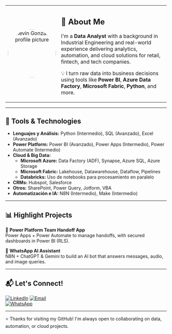 <table>
  <tr>
    <td width="30%" align="center">
      <img src="" width="150" alt="Kevin Gonzales profile picture" style="border-radius: 50%;"/>
    </td>
    <td width="70%">

## 🚀 About Me

I'm a **Data Analyst** with a background in Industrial Engineering and real-world experience delivering analytics, automation, and cloud solutions for retail, fintech, and tech companies.

💡 I turn raw data into business decisions using tools like **Power BI**, **Azure Data Factory**, **Microsoft Fabric**, **Python**, and more.

</td>
  </tr>
</table>

---

## 🧰 Tools & Technologies

- **Lenguajes y Análisis:** Python (Intermedio), SQL (Avanzado), Excel (Avanzado)  
- **Power Platform:** Power BI (Avanzado), Power Apps (Intermedio), Power Automate (Intermedio)  
- **Cloud & Big Data:**
  - **Microsoft Azure:** Data Factory (ADF), Synapse, Azure SQL, Azure Storage  
  - **Microsoft Fabric:** Lakehouse, Datawarehouse, Dataflow, Pipelines  
  - **Databricks:** Uso de notebooks para procesamiento en paralelo  
- **CRMs:** Hubspot, Salesforce  
- **Otros:** SharePoint, Power Query, Jotform, VBA  
- **Automatización e IA:** N8N (Intermedio), Make (Intermedio)

---

## 📊 Highlight Projects

🔹 **Power Platform Team Handoff App**  
Power Apps + Power Automate to manage handoffs, with secured dashboards in Power BI (RLS).

🔹 **WhatsApp AI Assistant**  
N8N + ChatGPT & Gemini to build an AI bot that answers messages, audio, and image queries.

---

## 📬 Let's Connect!

[![LinkedIn](https://img.shields.io/badge/LinkedIn-Kevin%20Gonzales-0A66C2?style=for-the-badge&logo=linkedin&logoColor=white)](https://www.linkedin.com/in/kevin-jose-gonzales-macedo-9a771420a/) 
[![Email](https://img.shields.io/badge/Email-kevin.gonzales.m@uni.pe-D14836?style=for-the-badge&logo=gmail&logoColor=white)](mailto:kevin.gonzales.m@uni.pe)  
[![WhatsApp](https://img.shields.io/badge/WhatsApp-Contact-25D366?style=for-the-badge&logo=whatsapp&logoColor=white)](https://api.whatsapp.com/send?phone=51942886274)

---

⭐ Thanks for visiting my GitHub! I'm always open to collaborating on data, automation, or cloud projects.
